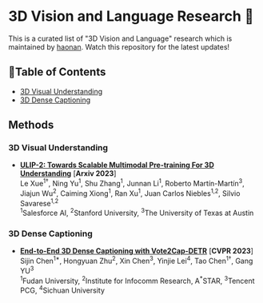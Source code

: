 # 3D Vision and Language Research 🧊
This is a curated list of "3D Vision and Language" research which is maintained by [haonan](https://github.com/zchoi). Watch this repository for the latest updates!

## 📒Table of Contents
- [3D Visual Understanding](3D-Visual-Understanding)
- [3D Dense Captioning](3D-Dense-Captioning)


## Methods
### 3D Visual Understanding
* [**ULIP-2: Towards Scalable Multimodal Pre-training For 3D Understanding**](https://arxiv.org/pdf/2305.08275.pdf) [**Arxiv 2023**] <br>
Le Xue<sup>1†</sup>, Ning Yu<sup>1</sup>, Shu Zhang<sup>1</sup>, Junnan Li<sup>1</sup>, Roberto Martín-Martín<sup>3</sup>, Jiajun Wu<sup>2</sup>, Caiming Xiong<sup>1</sup>, Ran Xu<sup>1</sup>, Juan Carlos Niebles<sup>1,2</sup>, Silvio Savarese<sup>1,2</sup><br>
<sup>1</sup>Salesforce AI, <sup>2</sup>Stanford University, <sup>3</sup>The University of Texas at Austin
### 3D Dense Captioning
* [**End-to-End 3D Dense Captioning with Vote2Cap-DETR**](https://arxiv.org/pdf/2301.02508.pdf) [**CVPR 2023**] <br>
Sijin Chen<sup>1*</sup>, Hongyuan Zhu<sup>2</sup>, Xin Chen<sup>3</sup>, Yinjie Lei<sup>4</sup>, Tao Chen<sup>1†</sup>, Gang YU<sup>3</sup><br>
<sup>1</sup>Fudan University, <sup>2</sup>Institute for Infocomm Research, A<sup>*</sup>STAR, <sup>3</sup>Tencent PCG, <sup>4</sup>Sichuan University
